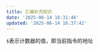 ```yaml
---
title: 汇编补充知识
date: '2025-06-14 16:31:46'
updated: '2025-06-14 16:37:42'
---
```

`$`表示计数器的值，即当前指令的地址

